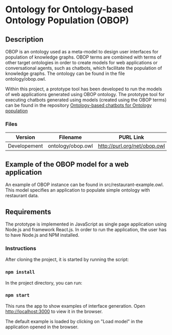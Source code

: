 # Ontology for Ontology-based Ontology Population (OBOP)

Description
-------------

OBOP is an ontology used as a meta-model to design  user interfaces for population of knowledge graphs. OBOP terms are combined with terms of other target ontologies in order to create models for web applications or conversational agents, such as chatbots, which facilitate the population of knowledge graphs. The ontology can be found in the file ontology/obop.owl.  

Within this project, a prototype tool has been developed to run the models of web applications generated using OBOP ontology. The prototype tool for executing chatbots generated using models (created using the OBOP terms) can be found in the repository <a href="https://github.com/ontosoft/ontochatbot" target="_blank">Ontology-based chatbots for Ontology population</a>
  

### Files

|Version|Filename|PURL Link|
|---|---|---|
|Developement|ontology/obop.owl|http://purl.org/net/obop.owl| 

## Example of the OBOP model for a web application 

An example of OBOP instance can be found in src/restaurant-example.owl. This model specifies an application to populate simple ontology with restaurant data.  

Requirements
-------------
The prototype is implemented in JavaScript as single page application using Node.js and framework React.js. In order to run the application, the user has to have Node.js  and NPM installed.

### Instructions

After cloning the project, it is started by running the script:

### `npm install`

In the project directory, you can run:

### `npm start`

This runs the app to show examples of interface generation.
Open [http://localhost:3000](http://localhost:3000) to view it in the browser.

The default example is loaded by clicking on "Load model" in the application opened in the browser.  


